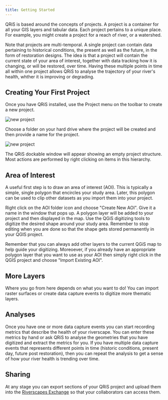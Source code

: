 ```yaml
---
title: Getting Started
---
```


QRiS is based around the concepts of projects. A project is a container for all your GIS layers and tabular data. Each project pertains to a unique place. For example, you might create a project for a reach of river, or a watershed.

Note that projects are multi-temporal. A single project can contain data pertaining to historical conditions, the present as well as the future, in the form of restoration designs. The idea is that a project will contain the current state of your area of interest, together with data tracking how it is changing, or will be restored, over time. Having these multiple points in time all within one project allows QRiS to analyse the trajectory of your river's health, whther it is improving or degrading.

## Creating Your First Project

Once you have QRiS installed, use the Project menu on the toolbar to create a new project.

![new project]({{site.baseurl}}/assets/images/new_project_menu.png)

Choose a folder on your hard drive where the project will be created and then provide a name for the project.

![new project]({{site.baseurl}}/assets/images/new_project.png)

The QRiS dockable window will appear showing an empty project structure. Most actions are performed by right clicking on items in this hierarchy.

## Area of Interest

A useful first step is to draw an area of interest (AOI). This is typically a simple, single polygon that encircles your study area. Later, this polygon can be used to clip other datasets as you import them into your project.

Right click on the AOI folder icon and choose "Create New AOI". Give it a name in the window that pops up. A polygon layer will be added to your project and then displayed in the map. Use the QGiS digitizing tools to digitize the desired shape around your study area. Remember to stop editing when you are done so that the shape gets stored permanently in your QGIS project.

Remember that you can always add other layers to the current QGiS map to help guide your digitizing. Moreoever, if you already have an appropriate polygon layer that you want to use as your AOI then simply right click in the QGIS project and choose "Import Existing AOI".

## More Layers

Where you go from here depends on what you want to do! You can import raster surfaces or create data capture events to digitize more thematic layers.

## Analyses

Once you have one or more data capture events you can start recording metrics that describe the health of your riverscape. You can enter these metrics by hand or ask QRiS to analyse the geometries that you have digitized and extract the metrics for you. If you have multiple data capture events that represents different points in time (historic conditions, present day, future post restoration), then you can repeat the analysis to get a sense of how your river health is trending over time.

## Sharing

At any stage you can export sections of your QRiS project and upload them into the [Riverscapes Exchange](https://data.riverscapes.net) so that your collaborators can access them.

